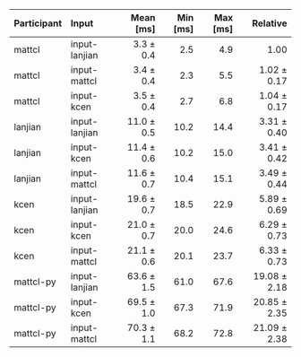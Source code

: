 | Participant | Input | Mean [ms] | Min [ms] | Max [ms] | Relative |
|:---|:---|---:|---:|---:|---:|
| mattcl | input-lanjian | 3.3 ± 0.4 | 2.5 | 4.9 | 1.00 |
| mattcl | input-mattcl | 3.4 ± 0.4 | 2.3 | 5.5 | 1.02 ± 0.17 |
| mattcl | input-kcen | 3.5 ± 0.4 | 2.7 | 6.8 | 1.04 ± 0.17 |
| lanjian | input-lanjian | 11.0 ± 0.5 | 10.2 | 14.4 | 3.31 ± 0.40 |
| lanjian | input-kcen | 11.4 ± 0.6 | 10.2 | 15.0 | 3.41 ± 0.42 |
| lanjian | input-mattcl | 11.6 ± 0.7 | 10.4 | 15.1 | 3.49 ± 0.44 |
| kcen | input-lanjian | 19.6 ± 0.7 | 18.5 | 22.9 | 5.89 ± 0.69 |
| kcen | input-kcen | 21.0 ± 0.7 | 20.0 | 24.6 | 6.29 ± 0.73 |
| kcen | input-mattcl | 21.1 ± 0.6 | 20.1 | 23.7 | 6.33 ± 0.73 |
| mattcl-py | input-lanjian | 63.6 ± 1.5 | 61.0 | 67.6 | 19.08 ± 2.18 |
| mattcl-py | input-kcen | 69.5 ± 1.0 | 67.3 | 71.9 | 20.85 ± 2.35 |
| mattcl-py | input-mattcl | 70.3 ± 1.1 | 68.2 | 72.8 | 21.09 ± 2.38 |
